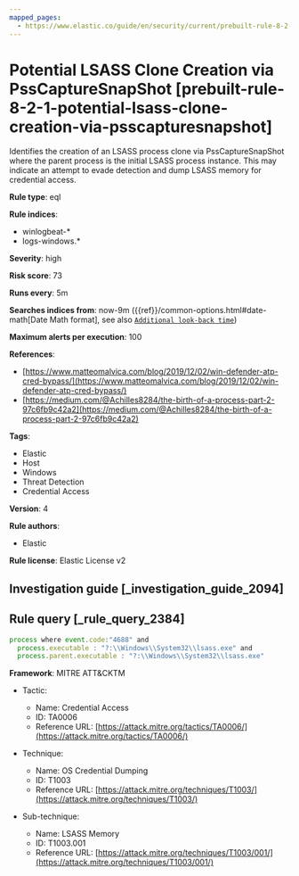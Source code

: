 ```yaml
---
mapped_pages:
  - https://www.elastic.co/guide/en/security/current/prebuilt-rule-8-2-1-potential-lsass-clone-creation-via-psscapturesnapshot.html
---
```


# Potential LSASS Clone Creation via PssCaptureSnapShot [prebuilt-rule-8-2-1-potential-lsass-clone-creation-via-psscapturesnapshot]

Identifies the creation of an LSASS process clone via PssCaptureSnapShot where the parent process is the initial LSASS process instance. This may indicate an attempt to evade detection and dump LSASS memory for credential access.

**Rule type**: eql

**Rule indices**:

* winlogbeat-*
* logs-windows.*

**Severity**: high

**Risk score**: 73

**Runs every**: 5m

**Searches indices from**: now-9m ({{ref}}/common-options.html#date-math[Date Math format], see also [`Additional look-back time`](docs-content://solutions/security/detect-and-alert/create-detection-rule.md#rule-schedule))

**Maximum alerts per execution**: 100

**References**:

* [https://www.matteomalvica.com/blog/2019/12/02/win-defender-atp-cred-bypass/](https://www.matteomalvica.com/blog/2019/12/02/win-defender-atp-cred-bypass/)
* [https://medium.com/@Achilles8284/the-birth-of-a-process-part-2-97c6fb9c42a2](https://medium.com/@Achilles8284/the-birth-of-a-process-part-2-97c6fb9c42a2)

**Tags**:

* Elastic
* Host
* Windows
* Threat Detection
* Credential Access

**Version**: 4

**Rule authors**:

* Elastic

**Rule license**: Elastic License v2

## Investigation guide [_investigation_guide_2094]



## Rule query [_rule_query_2384]

```js
process where event.code:"4688" and
  process.executable : "?:\\Windows\\System32\\lsass.exe" and
  process.parent.executable : "?:\\Windows\\System32\\lsass.exe"
```

**Framework**: MITRE ATT&CKTM

* Tactic:

    * Name: Credential Access
    * ID: TA0006
    * Reference URL: [https://attack.mitre.org/tactics/TA0006/](https://attack.mitre.org/tactics/TA0006/)

* Technique:

    * Name: OS Credential Dumping
    * ID: T1003
    * Reference URL: [https://attack.mitre.org/techniques/T1003/](https://attack.mitre.org/techniques/T1003/)

* Sub-technique:

    * Name: LSASS Memory
    * ID: T1003.001
    * Reference URL: [https://attack.mitre.org/techniques/T1003/001/](https://attack.mitre.org/techniques/T1003/001/)



